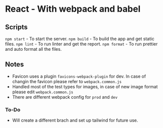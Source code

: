 # React - With webpack and babel

## Scripts

`npm start` - To start the server.
`npm build` - To build the app and get static files.
`npm lint` - To run linter and get the report.
`npm format` - To run prettier and auto format all the files.

## Notes

- Favicon uses a plugin `favicons-webpack-plugin` for dev. In case of changin the favicon please refer to `webpack.common.js`
- Handled most of the test types for images, in case of new image format please edit `webpack.common.js`
- There are different webpack config for `prod` and `dev`

### To-Do

- Will create a different brach and set up tailwind for future use.
